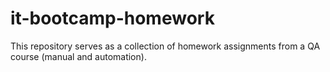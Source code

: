 # it-bootcamp-homework
This repository serves as a collection of homework assignments from a QA course (manual and automation).
